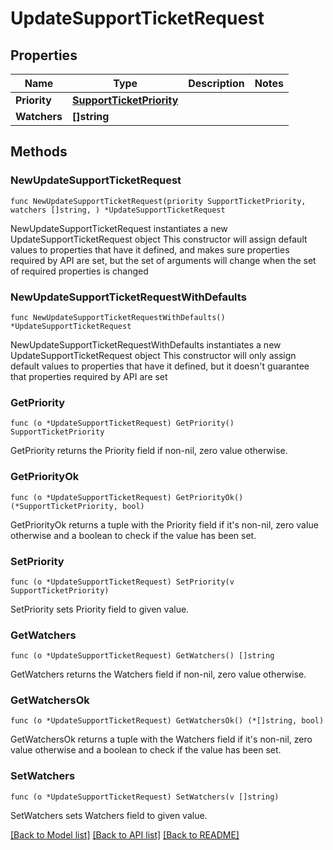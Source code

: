 # UpdateSupportTicketRequest

## Properties

Name | Type | Description | Notes
------------ | ------------- | ------------- | -------------
**Priority** | [**SupportTicketPriority**](SupportTicketPriority.md) |  | 
**Watchers** | **[]string** |  | 

## Methods

### NewUpdateSupportTicketRequest

`func NewUpdateSupportTicketRequest(priority SupportTicketPriority, watchers []string, ) *UpdateSupportTicketRequest`

NewUpdateSupportTicketRequest instantiates a new UpdateSupportTicketRequest object
This constructor will assign default values to properties that have it defined,
and makes sure properties required by API are set, but the set of arguments
will change when the set of required properties is changed

### NewUpdateSupportTicketRequestWithDefaults

`func NewUpdateSupportTicketRequestWithDefaults() *UpdateSupportTicketRequest`

NewUpdateSupportTicketRequestWithDefaults instantiates a new UpdateSupportTicketRequest object
This constructor will only assign default values to properties that have it defined,
but it doesn't guarantee that properties required by API are set

### GetPriority

`func (o *UpdateSupportTicketRequest) GetPriority() SupportTicketPriority`

GetPriority returns the Priority field if non-nil, zero value otherwise.

### GetPriorityOk

`func (o *UpdateSupportTicketRequest) GetPriorityOk() (*SupportTicketPriority, bool)`

GetPriorityOk returns a tuple with the Priority field if it's non-nil, zero value otherwise
and a boolean to check if the value has been set.

### SetPriority

`func (o *UpdateSupportTicketRequest) SetPriority(v SupportTicketPriority)`

SetPriority sets Priority field to given value.


### GetWatchers

`func (o *UpdateSupportTicketRequest) GetWatchers() []string`

GetWatchers returns the Watchers field if non-nil, zero value otherwise.

### GetWatchersOk

`func (o *UpdateSupportTicketRequest) GetWatchersOk() (*[]string, bool)`

GetWatchersOk returns a tuple with the Watchers field if it's non-nil, zero value otherwise
and a boolean to check if the value has been set.

### SetWatchers

`func (o *UpdateSupportTicketRequest) SetWatchers(v []string)`

SetWatchers sets Watchers field to given value.



[[Back to Model list]](../README.md#documentation-for-models) [[Back to API list]](../README.md#documentation-for-api-endpoints) [[Back to README]](../README.md)


